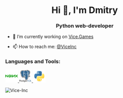 <h1 align="center">Hi 👋, I'm Dmitry</h1>
<h3 align="center">Python web-developer</h3>

- 🔭 I’m currently working on [Vice.Games](http://vicegames.ru/)
<!-- - 🌱 I’m currently learning ... -->
- 📫 How to reach me: [@ViceInc](https://t.me/ViceInc)

<h3 align="left">Languages and Tools:</h3>
<p align="left"> 
  <a href="https://www.nginx.com" target="_blank" rel="noreferrer"> 
    <img src="https://raw.githubusercontent.com/devicons/devicon/master/icons/nginx/nginx-original.svg" alt="nginx" width="40" height="40"/> 
  </a> 
  
  <a href="https://www.postgresql.org" target="_blank" rel="noreferrer"> 
    <img src="https://raw.githubusercontent.com/devicons/devicon/master/icons/postgresql/postgresql-original-wordmark.svg" alt="postgresql" width="40" height="40"/>  
  </a> 
  
  <a href="https://www.python.org" target="_blank" rel="noreferrer"> 
    <img src="https://raw.githubusercontent.com/devicons/devicon/master/icons/python/python-original.svg" alt="python" width="40" height="40"/> 
  </a> 
</p>

<p><img align="left" src="https://github-readme-stats.vercel.app/api/top-langs?username=Vice-Inc&show_icons=true&locale=en&layout=compact" alt="Vice-Inc" /></p>

